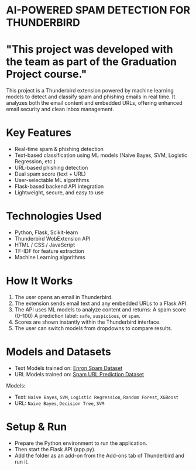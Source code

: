 # AI-POWERED SPAM DETECTION FOR THUNDERBIRD
# "This project was developed with the team as part of the Graduation Project course."

This project is a Thunderbird extension powered by machine learning models to detect and classify spam and phishing emails in real time. It analyzes both the email content and embedded URLs, offering enhanced email security and clean inbox management.

# Key Features

- Real-time spam & phishing detection
- Text-based classification using ML models (Naive Bayes, SVM, Logistic Regression, etc.)
- URL-based phishing detection
- Dual spam score (text + URL)
- User-selectable ML algorithms
- Flask-based backend API integration
- Lightweight, secure, and easy to use

# Technologies Used

- Python, Flask, Scikit-learn
- Thunderbird WebExtension API
- HTML / CSS / JavaScript
- TF-IDF for feature extraction
- Machine Learning algorithms

# How It Works

1. The user opens an email in Thunderbird.
2. The extension sends email text and any embedded URLs to a Flask API.
3.  The API uses ML models to analyze content and returns:
      A spam score (0–100)
      A prediction label: `safe`, `suspicious`, or `spam`.
4. Scores are shown instantly within the Thunderbird interface.
5. The user can switch models from dropdowns to compare results.

# Models and Datasets

- Text Models trained on: [Enron Spam Dataset](https://www.kaggle.com/datasets/marcelwiechmann/enron-spam-data)
- URL Models trained on: [Spam URL Prediction Dataset](https://www.kaggle.com/datasets/shivamb/spam-url-prediction)

Models:
- Text: `Naive Bayes`, `SVM`, `Logistic Regression`, `Random Forest`, `XGBoost`
- URL: `Naive Bayes`, `Decision Tree`, `SVM`

# Setup & Run

- Prepare the Python environment to run the application. 
- Then start the Flask API (app.py). 
- Add the folder as an add-on from the Add-ons tab of Thunderbird and run it.


